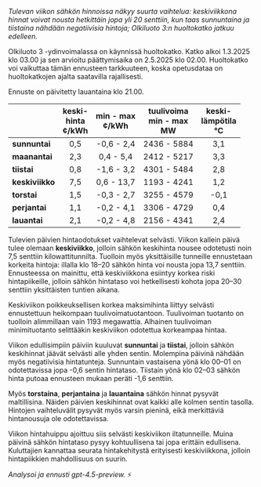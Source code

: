*Tulevan viikon sähkön hinnoissa näkyy suurta vaihtelua: keskiviikkona hinnat voivat nousta hetkittäin jopa yli 20 senttiin, kun taas sunnuntaina ja tiistaina nähdään negatiivisia hintoja; Olkiluoto 3:n huoltokatko jatkuu edelleen.*

Olkiluoto 3 -ydinvoimalassa on käynnissä huoltokatko. Katko alkoi 1.3.2025 klo 03.00 ja sen arvioitu päättymisaika on 2.5.2025 klo 02.00. Huoltokatko voi vaikuttaa tämän ennusteen tarkkuuteen, koska opetusdataa on huoltokatkojen ajalta saatavilla rajallisesti.

Ennuste on päivitetty lauantaina klo 21.00.

|            | keski-<br>hinta<br>¢/kWh | min - max<br>¢/kWh | tuulivoima<br>min - max<br>MW | keski-<br>lämpötila<br>°C |
|:-----------|:------------------------:|:-------------------:|:----------------------------:|:-------------------------:|
| **sunnuntai**  |           0,5            |     -0,6 - 2,4      |         2436 - 5884          |            3,1            |
| **maanantai**  |           2,3            |      0,4 - 5,4      |         2412 - 5217          |            3,3            |
| **tiistai**    |           0,8            |     -1,6 - 3,2      |         4301 - 5484          |            2,8            |
| **keskiviikko**|           7,5            |      0,6 - 13,7     |         1193 - 4241          |            1,2            |
| **torstai**    |           1,5            |     -0,3 - 2,7      |         3255 - 4579          |           -0,1            |
| **perjantai**  |           1,1            |     -0,2 - 4,1      |         3306 - 4729          |            0,4            |
| **lauantai**   |           2,1            |     -0,2 - 4,8      |         2156 - 4341          |            2,4            |

Tulevien päivien hintaodotukset vaihtelevat selvästi. Viikon kallein päivä tulee olemaan **keskiviikko**, jolloin sähkön keskihinta nousee odotetusti noin 7,5 senttiin kilowattitunnilta. Tuolloin myös yksittäisille tunneille ennustetaan korkeita hintoja: illalla klo 18–20 sähkön hinta voi nousta jopa 13,7 senttiin. Ennusteessa on mainittu, että keskiviikkona esiintyy korkea riski hintapiikeille, jolloin sähkön hintataso voi hetkellisesti kohota jopa 20–30 senttiin yksittäisten tuntien aikana.

Keskiviikon poikkeuksellisen korkea maksimihinta liittyy selvästi ennustettuun heikompaan tuulivoimatuotantoon. Tuulivoiman tuotanto on tuolloin alimmillaan vain 1193 megawattia. Alhainen tuulivoiman minimituotanto selittääkin keskiviikon odotettua korkeampaa hintaa.

Viikon edullisimpiin päiviin kuuluvat **sunnuntai** ja **tiistai**, jolloin sähkön keskihinnat jäävät selvästi alle yhden sentin. Molempina päivinä nähdään myös negatiivisia hintatunteja. Sunnuntain vastaisena yönä klo 00–01 on odotettavissa jopa -0,6 sentin hintataso. Tiistain yönä klo 02–03 sähkön hinta putoaa ennusteen mukaan peräti -1,6 senttiin.

Myös **torstaina**, **perjantaina** ja **lauantaina** sähkön hinnat pysyvät maltillisina. Näiden päivien keskihinnat ovat kaikki alle kolmen sentin tasolla. Hintojen vaihteluvälit pysyvät myös varsin pieninä, eikä merkittäviä hintanousuja ole odotettavissa.

Viikon hintahuippu ajoittuu siis selvästi keskiviikon iltatunneille. Muina päivinä sähkön hintataso pysyy kohtuullisena tai jopa erittäin edullisena. Kuluttajien kannattaa seurata hintakehitystä erityisesti keskiviikkona, jolloin hintapiikkien mahdollisuus on suurin.

*Analysoi ja ennusti gpt-4.5-preview.* ⚡
